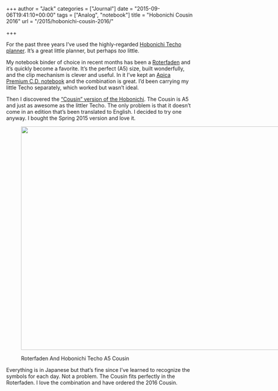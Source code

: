 +++
author = "Jack"
categories = ["Journal"]
date = "2015-09-06T19:41:10+00:00"
tags = ["Analog", "notebook"]
title = "Hobonichi Cousin 2016"
url = "/2015/hobonichi-cousin-2016/"

+++

For the past three years I’ve used the highly-regarded [Hobonichi Techo planner][1]. It’s a great little planner, but perhaps _too_ little.

My notebook binder of choice in recent months has been a [Roterfaden][2] and it’s quickly become a favorite. It’s the perfect (A5) size, built wonderfully, and the clip mechanism is clever and useful. In it I’ve kept an [Apica Premium C.D. notebook][3] and the combination is great. I’d been carrying my little Techo separately, which worked but wasn’t ideal.

Then I discovered the [“Cousin” version of the Hobonichi][4]. The Cousin is A5 and just as awesome as the littler Techo. The only problem is that it doesn’t come in an edition that’s been translated to English. I decided to try one anyway. I bought the Spring 2015 version and love it.<figure> 

<div style="width: 810px" class="wp-caption alignnone">
  <a class="fancybox" title="" href="https://www.baty.net/img/2015/20150906_Hobonichi_Techo_Cousin_2015_in_Roterfaden.jpg" rel="article0"><img src="https://www.baty.net/img/2015/20150906_Hobonichi_Techo_Cousin_2015_in_Roterfaden.jpg" alt="" width="800" height="600" /></a>
  
  <p class="wp-caption-text">
    Roterfaden And Hobonichi Techo A5 Cousin
  </p>
</div></figure> 

Everything is in Japanese but that’s fine since I’ve learned to recognize the symbols for each day. Not a problem. The Cousin fits perfectly in the Roterfaden. I love the combination and have ordered the 2016 Cousin.

 [1]: http://www.1101.com/store/techo/2016/planner/lineup/
 [2]: http://www.roterfaden.de/en/Taschenbegleiter/VOILA-OUR-BESTSELLER.html
 [3]: http://www.gouletpens.com/apica-premium-cd-a5-blue-lined-notebook/p/AP-CDS90Y
 [4]: http://www.1101.com/store/techo/2016/planner/detail_cover/c_cr.html